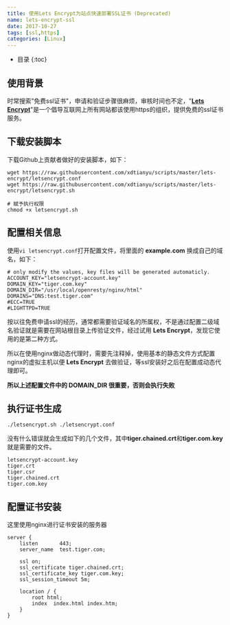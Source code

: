 ```yaml
---
title: 使用Lets Encrypt为站点快速部署SSL证书 (Deprecated)
name: lets-encrypt-ssl
date: 2017-10-27
tags: [ssl,https]
categories: [Linux]
---
```


* 目录
{:toc}

## 使用背景

时常搜索"免费ssl证书"，申请和验证步骤很麻烦，审核时间也不定，"**[Lets Encrypt](https://letsencrypt.org/)**"是一个倡导互联网上所有网站都该使用https的组织，提供免费的ssl证书服务。

## 下载安装脚本

下载Github上贡献者做好的安装脚本，如下：

```shell
wget https://raw.githubusercontent.com/xdtianyu/scripts/master/lets-encrypt/letsencrypt.conf
wget https://raw.githubusercontent.com/xdtianyu/scripts/master/lets-encrypt/letsencrypt.sh

# 赋予执行权限
chmod +x letsencrypt.sh
```

## 配置相关信息

使用`vi letsencrypt.conf`打开配置文件，将里面的 **example.com** 换成自己的域名，如下：

```
# only modify the values, key files will be generated automaticly.
ACCOUNT_KEY="letsencrypt-account.key"
DOMAIN_KEY="tiger.com.key"
DOMAIN_DIR="/usr/local/openresty/nginx/html"
DOMAINS="DNS:test.tiger.com"
#ECC=TRUE
#LIGHTTPD=TRUE
```

按以往免费申请ssl的经历，通常都需要验证域名的所属权，不是通过配置二级域名验证就是需要在网站根目录上传验证文件，经过试用 **Lets Encrypt**，发现它使用的是第二种方式。

所以在使用nginx做动态代理时，需要先注释掉，使用基本的静态文件方式配置nginx的虚拟主机以便 **Lets Encrypt** 去做验证，等ssl安装好之后在配置成动态代理即可。

**所以上述配置文件中的 DOMAIN_DIR 很重要，否则会执行失败**

## 执行证书生成

```shell
./letsencrypt.sh ./letsencrypt.conf
```

没有什么错误就会生成如下的几个文件，其中**tiger.chained.crt**和**tiger.com.key**就是需要的文件。

```
letsencrypt-account.key
tiger.crt
tiger.csr
tiger.chained.crt
tiger.com.key
```

## 配置证书安装

这里使用nginx进行证书安装的服务器

```
server {
    listen       443;
    server_name  test.tiger.com;

    ssl on;
    ssl_certificate tiger.chained.crt;
    ssl_certificate_key tiger.com.key;
    ssl_session_timeout 5m;

    location / {
        root html;
        index  index.html index.htm;
    }
}
```

